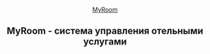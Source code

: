 <br/>
<p align="center">
  <a href="https://sunmoonapp.000webhostapp.com/">
    MyRoom
  </a>

  <h2 align="center">
    MyRoom - система управления отельными услугами
    <br/>
    <br/>
  </h2>
</p>
